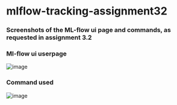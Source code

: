 # mlflow-tracking-assignment32

### Screenshots of the ML-flow ui page and commands, as requested in assignment 3.2

### Ml-flow ui userpage

![image](https://github.com/ayanatheratetiger/mlflow-tracking-assignment32/assets/166859202/8779b20a-0272-4aa6-aecc-5f33019b3e2b)

### Command used

![image](https://github.com/ayanatheratetiger/mlflow-tracking-assignment32/assets/166859202/fd640d55-eae3-4e91-96dc-0d624eaf6831)

